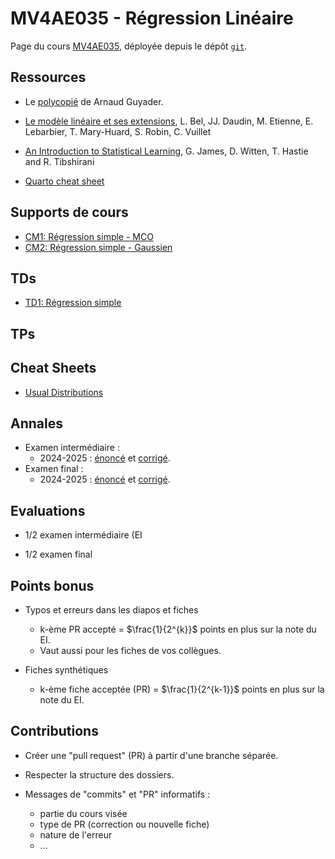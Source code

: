 # MV4AE035 - Régression Linéaire

Page du cours [MV4AE035](https://moodle.u-paris.fr/course/view.php?id=6519),
déployée depuis le dépôt [`git`](https://github.com/pbastide/MV4AE035).

## Ressources

* Le [polycopié](https://perso.lpsm.paris/~aguyader/files/teaching/Regression.pdf) de Arnaud Guyader.

* [Le modèle linéaire et ses extensions](http://moulon.inra.fr/modelstat/supports/ModeleLineaireEt_Extensions-compressed.pdf), L. Bel, JJ. Daudin, M. Etienne, E. Lebarbier, T. Mary-Huard, S. Robin, C. Vuillet

* [An Introduction to Statistical Learning](https://statlearning.com/), G. James, D. Witten, T. Hastie and R. Tibshirani

* [Quarto cheat sheet](https://rstudio.github.io/cheatsheets/html/quarto.html)

## Supports de cours

* [CM1: Régression simple - MCO](CM/CM1_regression_simple.html)
* [CM2: Régression simple - Gaussien](CM/CM2_regression_simple_gauss.html)

<!---
* [CM3: Régression multiple - MCO](CM/CM3_Regression_Multiple_OLS.html)
* [CM4: Régression multiple - Gaussien](CM/CM4_Regression_Multiple_Gauss.html)
* [CM5: Tests et sélection de modèle](CM/CM5_Tests_Model_Choice.html)
* [CM6: Sélection de variables](CM/CM6_Variable_Selection.html)
* [CM7: Validation de modèle](CM/CM7_validation.html)
* [CM8: ANOVA](CM/CM8_anova.html)
* [CM9: Modèles Mixtes](CM/CM9_mixed_models.html)
-->

## TDs

* [TD1: Régression simple](TD/TD_1.pdf)

<!---
* [TD2: Régression multiple](TD/TD_2.pdf)
* [TD3: Sélection de modèle](TD/TD_3.pdf)
-->

## TPs

<!---
* [TP1: Régression multiple](TP/TP1.html)
* [TP2: ANOVA](TP/TP2.html)
-->

## Cheat Sheets

* [Usual Distributions](cheatsheets/usual_distributions.html)

## Annales

* Examen intermédiaire :
  - 2024-2025 : [énoncé](exams/2025_CC.pdf) et [corrigé](exams/2025_CC_cor.pdf).
* Examen final :
  - 2024-2025 : [énoncé](exams/2025_session1.pdf) et [corrigé](exams/2025_session1_cor.pdf).

## Evaluations

* 1/2 examen intermédiaire (EI

* 1/2 examen final

## Points bonus

* Typos et erreurs dans les diapos et fiches
  * k-ème PR accepté = $\frac{1}{2^{k}}$ points en plus sur la note du EI.
  * Vaut aussi pour les fiches de vos collègues.
  
* Fiches synthétiques
  * k-ème fiche acceptée (PR) = $\frac{1}{2^{k-1}}$ points en plus sur la note du EI.
  
## Contributions

* Créer une "pull request" (PR) à partir d'une branche séparée.

* Respecter la structure des dossiers.

* Messages de "commits" et "PR" informatifs :
	* partie du cours visée
	* type de PR (correction ou nouvelle fiche)
	* nature de l'erreur
	* ...
